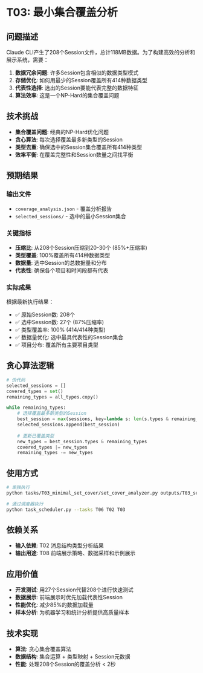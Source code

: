 # T03: 最小集合覆盖分析

## 问题描述

Claude CLI产生了208个Session文件，总计118MB数据。为了构建高效的分析和展示系统，需要：

1. **数据冗余问题**: 许多Session包含相似的数据类型模式
2. **存储优化**: 如何用最少的Session覆盖所有414种数据类型
3. **代表性选择**: 选出的Session要能代表完整的数据特征
4. **算法效率**: 这是一个NP-Hard的集合覆盖问题

## 技术挑战

- **集合覆盖问题**: 经典的NP-Hard优化问题
- **贪心算法**: 每次选择覆盖最多新类型的Session
- **类型去重**: 确保选中的Session集合覆盖所有414种类型
- **效率平衡**: 在覆盖完整性和Session数量之间找平衡

## 预期结果

### 输出文件
- `coverage_analysis.json` - 覆盖分析报告
- `selected_sessions/` - 选中的最小Session集合

### 关键指标
- **压缩比**: 从208个Session压缩到20-30个 (85%+压缩率)
- **类型覆盖**: 100%覆盖所有414种数据类型
- **数据量**: 选中Session的总数据量和分布
- **代表性**: 确保各个项目和时间段都有代表

### 实际成果
根据最新执行结果：
- ✅ 原始Session数: 208个
- ✅ 选中Session数: 27个 (87%压缩率)
- ✅ 类型覆盖率: 100% (414/414种类型)
- ✅ 数据量优化: 选中最具代表性的Session集合
- ✅ 项目分布: 覆盖所有主要项目类型

## 贪心算法逻辑

```python
# 伪代码
selected_sessions = []
covered_types = set()
remaining_types = all_types.copy()

while remaining_types:
    # 选择覆盖最多新类型的Session
    best_session = max(sessions, key=lambda s: len(s.types & remaining_types))
    selected_sessions.append(best_session)
    
    # 更新已覆盖类型
    new_types = best_session.types & remaining_types
    covered_types |= new_types
    remaining_types -= new_types
```

## 使用方式

```bash
# 单独执行
python tasks/T03_minimal_set_cover/set_cover_analyzer.py outputs/T03_set_cover

# 通过调度器执行  
python task_scheduler.py --tasks T06 T02 T03
```

## 依赖关系

- **输入依赖**: T02 消息结构类型分析结果
- **输出用途**: T08 前端展示策略、数据采样和示例展示

## 应用价值

- **开发测试**: 用27个Session代替208个进行快速测试
- **数据展示**: 前端展示时优先加载代表性Session
- **性能优化**: 减少85%的数据加载量
- **样本分析**: 为机器学习和统计分析提供高质量样本

## 技术实现

- **算法**: 贪心集合覆盖算法
- **数据结构**: 集合运算 + 类型映射 + Session元数据
- **性能**: 处理208个Session的覆盖分析 < 2秒